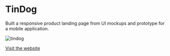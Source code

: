 # TinDog 
Built a responsive product landing page from UI mockups and prototype for a mobile application.

![tindog](https://user-images.githubusercontent.com/39883704/62962958-ffdb0580-bdcd-11e9-9f9e-3d78317a4009.png)

<a href= "https://tindog.surge.sh" target="_blank">Visit the website</a>
